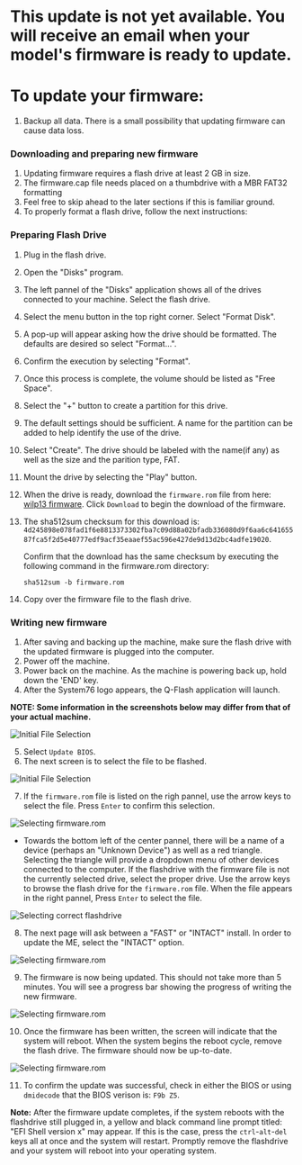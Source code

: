 # This update is not yet available. You will receive an email when your model's firmware is ready to update.

# To update your firmware:

1. Backup all data. There is a small possibility that updating firmware can cause data loss.

### Downloading and preparing new firmware
1. Updating firmware requires a flash drive at least 2 GB in size.
2. The firmware.cap file needs placed on a thumbdrive with a MBR FAT32 formatting
3. Feel free to skip ahead to the later sections if this is familiar ground.
4. To properly format a flash drive, follow the next instructions:

### Preparing Flash Drive
1. Plug in the flash drive.
2. Open the "Disks" program.
3. The left pannel of the "Disks" application shows all of the drives connected to your machine. Select the flash drive.
4. Select the menu button in the top right corner. Select "Format Disk".
5. A pop-up will appear asking how the drive should be formatted. The defaults are desired so select "Format...".
6. Confirm the execution by selecting "Format".
7. Once this process is complete, the volume should be listed as "Free Space".
8. Select the "+" button to create a partition for this drive.
9. The default settings should be sufficient. A name for the partition can be added to help identify the use of the drive.
10. Select "Create". The drive should be labeled with the name(if any) as well as the size and the parition type, FAT.
11. Mount the drive by selecting the "Play" button.
12. When the drive is ready, download the `firmware.rom` file from here: [wilp13 firmware](https://github.com/system76/firmware-desktop/blob/master/wilp13/firmware.rom). Click `Download` to begin the download of the firmware.

13. The sha512sum checksum for this download is:
```4d245898e078fad1f6e8813373302fba7c09d88a02bfadb336080d9f6aa6c64165587fca5f2d5e40777edf9acf35eaaef55ac596e427de9d13d2bc4adfe19020```.

    Confirm that the download has the same checksum by executing the following command in the firmware.rom directory:

     `sha512sum -b firmware.rom`

15. Copy over the firmware file to the flash drive.

### Writing new firmware
1. After saving and backing up the machine, make sure the flash drive with the updated firmware is plugged into the computer.
2. Power off the machine.
3. Power back on the machine. As the machine is powering back up, hold down the 'END' key.
4. After the System76 logo appears, the Q-Flash application will launch.

**NOTE: Some information in the screenshots below may differ from that of your actual machine.**

![Initial File Selection](https://raw.githubusercontent.com/system76/firmware-desktop/master/wilp13/images/3.png)

5. Select `Update BIOS`.
6. The next screen is to select the file to be flashed. 

![Initial File Selection](https://raw.githubusercontent.com/system76/firmware-desktop/master/wilp13/images/4.png)

7. If the `firmware.rom` file is listed on the righ pannel, use the arrow keys to select the file. Press `Enter` to confirm this selection.

![Selecting firmware.rom](https://raw.githubusercontent.com/system76/firmware-desktop/master/wilp13/images/7.png)

  - Towards the bottom left of the center pannel, there will be a name of a device (perhaps an "Unknown Device") as well as a red triangle. Selecting the triangle will provide a dropdown menu of other devices connected to the computer. If the flashdrive with the firmware file is not the currently selected drive, select the proper drive. Use the arrow keys to browse the flash drive for the `firmware.rom` file. When the file appears in the right pannel, Press `Enter` to select the file.

![Selecting correct flashdrive](https://raw.githubusercontent.com/system76/firmware-desktop/master/wilp13/images/5.png)

8. The next page will ask between a "FAST" or "INTACT" install. In order to update the ME, select the "INTACT" option.

![Selecting firmware.rom](https://raw.githubusercontent.com/system76/firmware-desktop/master/wilp13/images/8.png)

9. The firmware is now being updated. This should not take more than 5 minutes. You will see a progress bar showing the progress of writing the new firmware.

![Selecting firmware.rom](https://raw.githubusercontent.com/system76/firmware-desktop/master/wilp13/images/9.png)

10. Once the firmware has been written, the screen will indicate that the system will reboot. When the system begins the reboot cycle, remove the flash drive. The firmware should now be up-to-date.

![Selecting firmware.rom](https://raw.githubusercontent.com/system76/firmware-desktop/master/wilp13/images/10.png)

11. To confirm the update was successful, check in either the BIOS or using `dmidecode` that the BIOS verison is: `F9b Z5`.

**Note:**
After the firmware update completes, if the system reboots with the flashdrive still plugged in, a yellow and black command line prompt titled: "EFI Shell version x" may appear. If this is the case, press the `ctrl`-`alt`-`del` keys all at once and the system will restart. Promptly remove the flashdrive and your system will reboot into your operating system.
